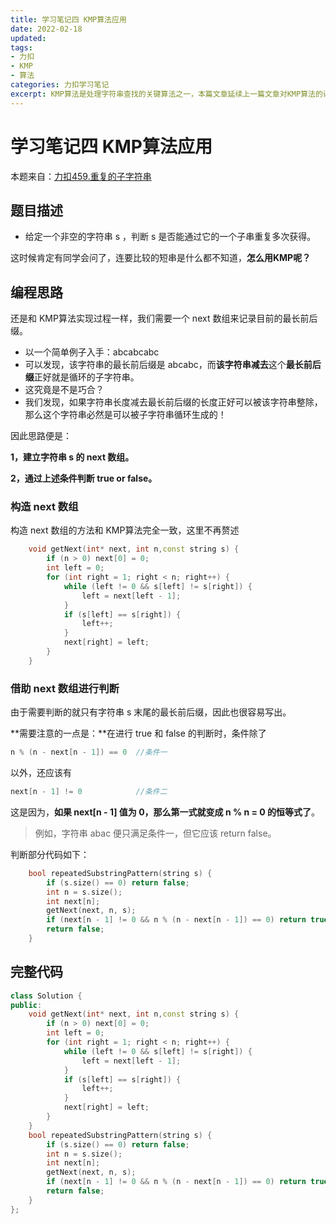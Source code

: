 ```yaml
---
title: 学习笔记四 KMP算法应用
date: 2022-02-18
updated:
tags: 
- 力扣
- KMP
- 算法
categories: 力扣学习笔记
excerpt: KMP算法是处理字符串查找的关键算法之一，本篇文章延续上一篇文章对KMP算法的讲解，再分析了一道经典例题。
---
```




# 学习笔记四 KMP算法应用

本题来自：[力扣459.重复的子字符串](https://leetcode-cn.com/problems/repeated-substring-pattern/)

## 题目描述
- 给定一个非空的字符串 s ，判断 s 是否能通过它的一个子串重复多次获得。

这时候肯定有同学会问了，连要比较的短串是什么都不知道，**怎么用KMP呢？**

## 编程思路
还是和 KMP算法实现过程一样，我们需要一个 next 数组来记录目前的最长前后缀。
- 以一个简单例子入手：abcabcabc
- 可以发现，该字符串的最长前后缀是 abcabc，而**该字符串减去**这个**最长前后缀**正好就是循环的子字符串。
- 这究竟是不是巧合？
- 我们发现，如果字符串长度减去最长前后缀的长度正好可以被该字符串整除，那么这个字符串必然是可以被子字符串循环生成的！

因此思路便是：

**1，建立字符串 s 的 next 数组。**

**2，通过上述条件判断 true or false。**

### 构造 next 数组
构造 next 数组的方法和 KMP算法完全一致，这里不再赘述
```C++
    void getNext(int* next, int n,const string s) {
        if (n > 0) next[0] = 0;
        int left = 0;
        for (int right = 1; right < n; right++) {
            while (left != 0 && s[left] != s[right]) {
                left = next[left - 1];
            }
            if (s[left] == s[right]) {
                left++;
            }
            next[right] = left;
        } 
    }
```
### 借助 next 数组进行判断
由于需要判断的就只有字符串 s 末尾的最长前后缀，因此也很容易写出。

**需要注意的一点是：**在进行 true 和 false 的判断时，条件除了
```C++
n % (n - next[n - 1]) == 0  //条件一
```
以外，还应该有
```C++
next[n - 1] != 0            //条件二
```
这是因为，**如果 next[n - 1] 值为 0，那么第一式就变成 n % n = 0 的恒等式了**。
> 例如，字符串 abac 便只满足条件一，但它应该 return false。



判断部分代码如下：
```C++
    bool repeatedSubstringPattern(string s) {
        if (s.size() == 0) return false;
        int n = s.size();
        int next[n];
        getNext(next, n, s);
        if (next[n - 1] != 0 && n % (n - next[n - 1]) == 0) return true;
        return false;
    }
```
## 完整代码
```C++
class Solution {
public:
    void getNext(int* next, int n,const string s) {
        if (n > 0) next[0] = 0;
        int left = 0;
        for (int right = 1; right < n; right++) {
            while (left != 0 && s[left] != s[right]) {
                left = next[left - 1];
            }
            if (s[left] == s[right]) {
                left++;
            }
            next[right] = left;
        } 
    }
    bool repeatedSubstringPattern(string s) {
        if (s.size() == 0) return false;
        int n = s.size();
        int next[n];
        getNext(next, n, s);
        if (next[n - 1] != 0 && n % (n - next[n - 1]) == 0) return true;
        return false;
    }
};
```
